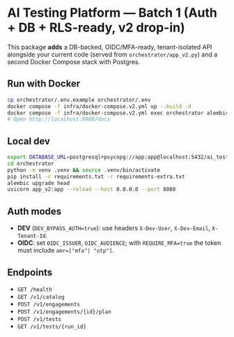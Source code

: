 # AI Testing Platform — Batch 1 (Auth + DB + RLS-ready, v2 drop-in)

This package **adds** a DB-backed, OIDC/MFA-ready, tenant-isolated API alongside your current code (served from `orchestrator/app_v2.py`) and a second Docker Compose stack with Postgres.

## Run with Docker
```bash
cp orchestrator/.env.example orchestrator/.env
docker compose -f infra/docker-compose.v2.yml up --build -d
docker compose -f infra/docker-compose.v2.yml exec orchestrator alembic upgrade head
# Open http://localhost:8080/docs
```

## Local dev
```bash
export DATABASE_URL=postgresql+psycopg://app:app@localhost:5432/ai_testing
cd orchestrator
python -m venv .venv && source .venv/bin/activate
pip install -r requirements.txt -r requirements-extra.txt
alembic upgrade head
uvicorn app_v2:app --reload --host 0.0.0.0 --port 8080
```

## Auth modes
- **DEV** (`DEV_BYPASS_AUTH=true`): use headers `X-Dev-User`, `X-Dev-Email`, `X-Tenant-Id`.
- **OIDC**: set `OIDC_ISSUER`, `OIDC_AUDIENCE`; with `REQUIRE_MFA=true` the token must include `amr=["mfa"| "otp"]`.

## Endpoints
- `GET /health`
- `GET /v1/catalog`
- `POST /v1/engagements`
- `POST /v1/engagements/{id}/plan`
- `POST /v1/tests`
- `GET /v1/tests/{run_id}`
